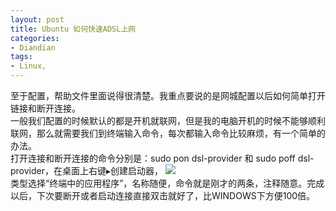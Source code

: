 ```yaml
---
layout: post
title: Ubuntu 如何快速ADSL上网
categories:
- Diandian
tags:
- Linux, 
---
```

至于配置，帮助文件里面说得很清楚。我重点要说的是网城配置以后如何简单打开链接和断开连接。
<br />一般我们配置的时候默认的都是开机就联网，但是我的电脑开机的时候不能够顺利联网，那么就需要我们到终端输入命令，每次都输入命令比较麻烦，有一个简单的办法。
<br />打开连接和断开连接的命令分别是：sudo pon dsl-provider 和 sudo poff dsl-provider，在桌面上右键▸创建启动器，
<img src="http://m3.img.srcdd.com/farm5/d/2012/0627/10/3B09BB9B27FBAF5300CACAEA865229F5_B500_900_422_238.PNG" />
<br />类型选择“终端中的应用程序”，名称随便，命令就是刚才的两条，注释随意。完成以后，下次要断开或者启动连接直接双击就好了，比WINDOWS下方便100倍。